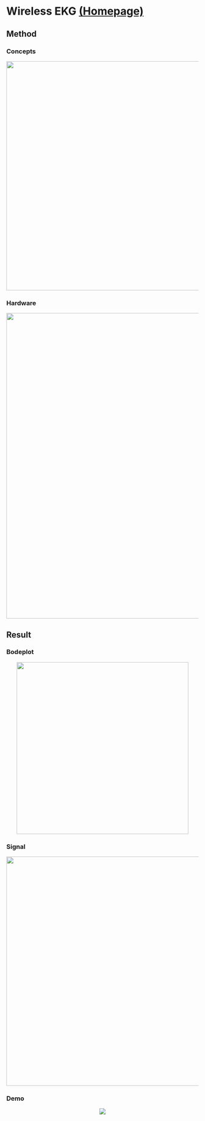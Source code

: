# Wireless EKG  [(Homepage)](https://www.htyang.com/projects)


## Method
### Concepts
<p align="center">
<img src="https://user-images.githubusercontent.com/29053630/188316956-4b5dfba9-771a-4318-86d0-3ed4edaab491.png"width="600"> <br>
<p/> 

### Hardware
<p align="center">
<img src="https://user-images.githubusercontent.com/29053630/188316576-303e26a6-dc0c-4ab3-9a1a-dc6d27718433.png"width="800"> <br>
<p/> 

## Result
### Bodeplot
<p align="center">
<img src="https://user-images.githubusercontent.com/29053630/188316892-ee930a95-f700-418c-b647-88fcea3fd654.png" width="450"> <br>
<p/> 

### Signal
<p align="center">
<img src="https://user-images.githubusercontent.com/29053630/188316859-a3e640dc-c6d5-43d1-b917-36ec0caaf6d5.png"width="600"> <br>
<p/> 

### Demo
<p align="center">
<img src="https://user-images.githubusercontent.com/29053630/188316529-e6a21ef4-2517-481f-90cf-dcb11f71b7a5.gif"> <br>
<p/> 

